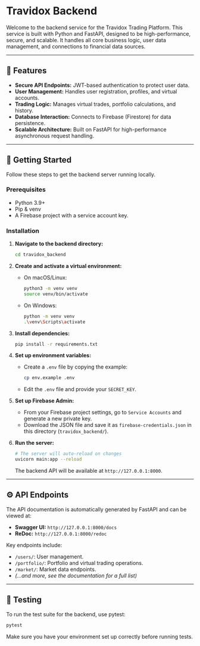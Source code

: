 # Travidox Backend

Welcome to the backend service for the Travidox Trading Platform. This service is built with Python and FastAPI, designed to be high-performance, secure, and scalable. It handles all core business logic, user data management, and connections to financial data sources.

---

## 📜 Features

*   **Secure API Endpoints:** JWT-based authentication to protect user data.
*   **User Management:** Handles user registration, profiles, and virtual accounts.
*   **Trading Logic:** Manages virtual trades, portfolio calculations, and history.
*   **Database Interaction:** Connects to Firebase (Firestore) for data persistence.
*   **Scalable Architecture:** Built on FastAPI for high-performance asynchronous request handling.

---

## 🚀 Getting Started

Follow these steps to get the backend server running locally.

### Prerequisites

*   Python 3.9+
*   Pip & venv
*   A Firebase project with a service account key.

### Installation

1.  **Navigate to the backend directory:**
    ```sh
    cd travidox_backend
    ```

2.  **Create and activate a virtual environment:**
    *   On macOS/Linux:
        ```sh
        python3 -m venv venv
        source venv/bin/activate
        ```
    *   On Windows:
        ```sh
        python -m venv venv
        .\venv\Scripts\activate
        ```

3.  **Install dependencies:**
    ```sh
    pip install -r requirements.txt
    ```

4.  **Set up environment variables:**
    *   Create a `.env` file by copying the example:
        ```sh
        cp env.example .env
        ```
    *   Edit the `.env` file and provide your `SECRET_KEY`.

5.  **Set up Firebase Admin:**
    *   From your Firebase project settings, go to `Service Accounts` and generate a new private key.
    *   Download the JSON file and save it as `firebase-credentials.json` in this directory (`travidox_backend/`).

6.  **Run the server:**
    ```sh
    # The server will auto-reload on changes
    uvicorn main:app --reload
    ```
    The backend API will be available at `http://127.0.0.1:8000`.

---

## ⚙️ API Endpoints

The API documentation is automatically generated by FastAPI and can be viewed at:

*   **Swagger UI:** `http://127.0.0.1:8000/docs`
*   **ReDoc:** `http://127.0.0.1:8000/redoc`

Key endpoints include:
*   `/users/`: User management.
*   `/portfolio/`: Portfolio and virtual trading operations.
*   `/market/`: Market data endpoints.
*   *(...and more, see the documentation for a full list)*

---

## 🧪 Testing

To run the test suite for the backend, use pytest:
```sh
pytest
```
Make sure you have your environment set up correctly before running tests. 